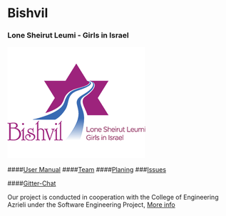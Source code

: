# Bishvil

### Lone Sheirut Leumi - Girls in Israel  

![github project settings](./logo.png)

####[User Manual](https://github.com/Nir-Cohen/Bishvil/wiki/User-Manual) 
####[Team](https://github.com/Nir-Cohen/Bishvil/wiki/Team)
####[Planing](https://github.com/Nir-Cohen/Bishvil/wiki/Planing)
###[Issues](https://github.com/Nir-Cohen/Bishvil/issues)


####[Gitter-Chat](https://gitter.im/jce-il/Bishvil-Crew)

Our project is conducted in cooperation with the College of Engineering Azrieli under the Software Engineering Project, [More info](https://github.com/jce-il)
